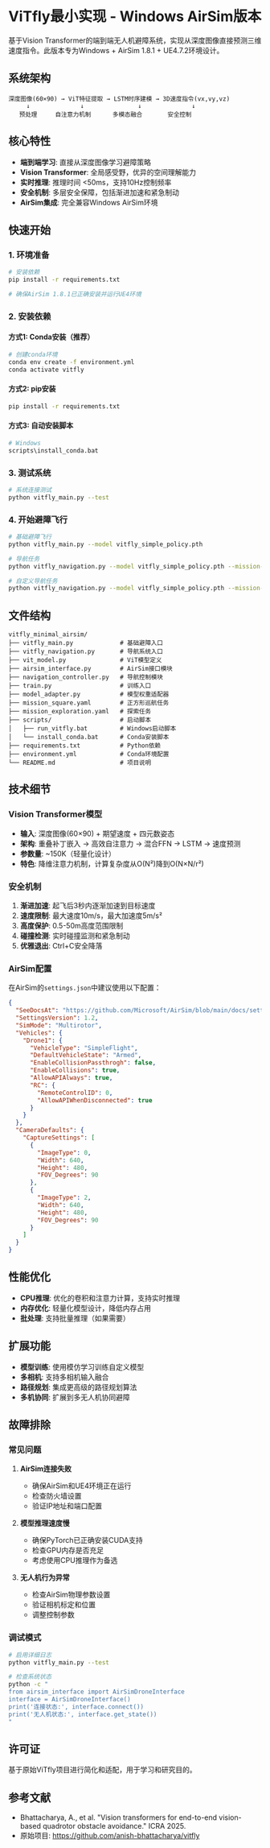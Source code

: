 # ViTfly最小实现 - Windows AirSim版本

基于Vision Transformer的端到端无人机避障系统，实现从深度图像直接预测三维速度指令。此版本专为Windows + AirSim 1.8.1 + UE4.7.2环境设计。

## 系统架构

```
深度图像(60×90) → ViT特征提取 → LSTM时序建模 → 3D速度指令(vx,vy,vz)
     ↓              ↓               ↓              ↓
   预处理     自注意力机制      多模态融合       安全控制
```

## 核心特性

- **端到端学习**: 直接从深度图像学习避障策略
- **Vision Transformer**: 全局感受野，优异的空间理解能力  
- **实时推理**: 推理时间 <50ms，支持10Hz控制频率
- **安全机制**: 多层安全保障，包括渐进加速和紧急制动
- **AirSim集成**: 完全兼容Windows AirSim环境

## 快速开始

### 1. 环境准备

```bash
# 安装依赖
pip install -r requirements.txt

# 确保AirSim 1.8.1已正确安装并运行UE4环境
```

### 2. 安装依赖

#### 方式1: Conda安装（推荐）
```bash
# 创建conda环境
conda env create -f environment.yml
conda activate vitfly
```

#### 方式2: pip安装
```bash
pip install -r requirements.txt
```

#### 方式3: 自动安装脚本
```bash
# Windows
scripts\install_conda.bat
```

### 3. 测试系统

```bash
# 系统连接测试
python vitfly_main.py --test
```

### 4. 开始避障飞行

```bash
# 基础避障飞行
python vitfly_main.py --model vitfly_simple_policy.pth

# 导航任务
python vitfly_navigation.py --model vitfly_simple_policy.pth --mission-type square

# 自定义导航任务
python vitfly_navigation.py --model vitfly_simple_policy.pth --mission-file mission_exploration.yaml
```

## 文件结构

```
vitfly_minimal_airsim/
├── vitfly_main.py             # 基础避障入口
├── vitfly_navigation.py       # 导航系统入口
├── vit_model.py               # ViT模型定义
├── airsim_interface.py        # AirSim接口模块
├── navigation_controller.py   # 导航控制模块
├── train.py                   # 训练入口
├── model_adapter.py           # 模型权重适配器
├── mission_square.yaml        # 正方形巡航任务
├── mission_exploration.yaml   # 探索任务
├── scripts/                   # 启动脚本
│   ├── run_vitfly.bat         # Windows启动脚本
│   └── install_conda.bat      # Conda安装脚本
├── requirements.txt           # Python依赖
├── environment.yml            # Conda环境配置
└── README.md                  # 项目说明
```

## 技术细节

### Vision Transformer模型

- **输入**: 深度图像(60×90) + 期望速度 + 四元数姿态
- **架构**: 重叠补丁嵌入 → 高效自注意力 → 混合FFN → LSTM → 速度预测
- **参数量**: ~150K（轻量化设计）
- **特色**: 降维注意力机制，计算复杂度从O(N²)降到O(N×N/r²)

### 安全机制

1. **渐进加速**: 起飞后3秒内逐渐加速到目标速度
2. **速度限制**: 最大速度10m/s，最大加速度5m/s²
3. **高度保护**: 0.5-50m高度范围限制
4. **碰撞检测**: 实时碰撞监测和紧急制动
5. **优雅退出**: Ctrl+C安全降落

### AirSim配置

在AirSim的`settings.json`中建议使用以下配置：

```json
{
  "SeeDocsAt": "https://github.com/Microsoft/AirSim/blob/main/docs/settings.md",
  "SettingsVersion": 1.2,
  "SimMode": "Multirotor",
  "Vehicles": {
    "Drone1": {
      "VehicleType": "SimpleFlight",
      "DefaultVehicleState": "Armed",
      "EnableCollisionPassthrogh": false,
      "EnableCollisions": true,
      "AllowAPIAlways": true,
      "RC": {
        "RemoteControlID": 0,
        "AllowAPIWhenDisconnected": true
      }
    }
  },
  "CameraDefaults": {
    "CaptureSettings": [
      {
        "ImageType": 0,
        "Width": 640,
        "Height": 480,
        "FOV_Degrees": 90
      },
      {
        "ImageType": 2,
        "Width": 640, 
        "Height": 480,
        "FOV_Degrees": 90
      }
    ]
  }
}
```

## 性能优化

- **CPU推理**: 优化的卷积和注意力计算，支持实时推理
- **内存优化**: 轻量化模型设计，降低内存占用
- **批处理**: 支持批量推理（如果需要）

## 扩展功能

- **模型训练**: 使用模仿学习训练自定义模型
- **多相机**: 支持多相机输入融合
- **路径规划**: 集成更高级的路径规划算法
- **多机协同**: 扩展到多无人机协同避障

## 故障排除

### 常见问题

1. **AirSim连接失败**
   - 确保AirSim和UE4环境正在运行
   - 检查防火墙设置
   - 验证IP地址和端口配置

2. **模型推理速度慢**
   - 确保PyTorch已正确安装CUDA支持
   - 检查GPU内存是否充足
   - 考虑使用CPU推理作为备选

3. **无人机行为异常**
   - 检查AirSim物理参数设置
   - 验证相机标定和位置
   - 调整控制参数

### 调试模式

```bash
# 启用详细日志
python vitfly_main.py --test

# 检查系统状态
python -c "
from airsim_interface import AirSimDroneInterface
interface = AirSimDroneInterface()
print('连接状态:', interface.connect())
print('无人机状态:', interface.get_state())
"
```

## 许可证

基于原始ViTfly项目进行简化和适配，用于学习和研究目的。

## 参考文献

- Bhattacharya, A., et al. "Vision transformers for end-to-end vision-based quadrotor obstacle avoidance." ICRA 2025.
- 原始项目: https://github.com/anish-bhattacharya/vitfly